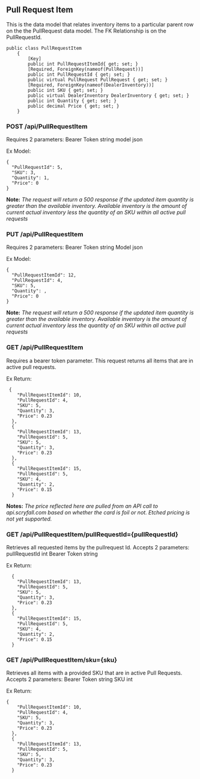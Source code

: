 ## Pull Request Item ##

This is the data model that relates inventory items to a particular parent row on the the PullRequest data model.  The FK Relationship is on the PullRequestId.
```
public class PullRequestItem
    {
        [Key]
        public int PullRequestItemId{ get; set; }
        [Required, ForeignKey(nameof(PullRequest))]
        public int PullRequestId { get; set; }
        public virtual PullRequest PullRequest { get; set; }
        [Required, ForeignKey(nameof(DealerInventory))]
        public int SKU { get; set; }
        public virtual DealerInventory DealerInventory { get; set; }
        public int Quantity { get; set; }
        public decimal Price { get; set; }
    }
```
### POST /api/PullRequestItem ###

Requires 2 parameters:
Bearer Token string
model json

Ex Model:
```
{
  "PullRequestId": 5,
  "SKU": 3,
  "Quantity": 1,
  "Price": 0
}
```

**Note:** *The request will return a 500 response if the updated item quantity is greater than the available inventory.*
          *Available inventory is the amount of current actual inventory less the quantity of an SKU within all active pull requests*

### PUT /api/PullRequestItem ###
Requires 2 parameters:
Bearer Token string
Model json

Ex Model:
```
{
  "PullRequestItemId": 12,
  "PullRequestId": 4,
  "SKU": 5,
  "Quantity": ,
  "Price": 0
}
```
**Note:** *The request will return a 500 response if the updated item quantity is greater than the available inventory.*
          *Available inventory is the amount of current actual inventory less the quantity of an SKU within all active pull requests*


### GET /api/PullRequestItem ###

Requires a bearer token parameter. This request returns all items that are in active pull requests.

Ex Return:
```
 {
    "PullRequestItemId": 10,
    "PullRequestId": 4,
    "SKU": 5,
    "Quantity": 3,
    "Price": 0.23
  },
  {
    "PullRequestItemId": 13,
    "PullRequestId": 5,
    "SKU": 5,
    "Quantity": 3,
    "Price": 0.23
  },
  {
    "PullRequestItemId": 15,
    "PullRequestId": 5,
    "SKU": 4,
    "Quantity": 2,
    "Price": 0.15
  }
```
**Notes:** *The price reflected here are pulled from an API call to api.scryfall.com based on whether the card is foil or not. Etched pricing is not yet supported.*

### GET /api/PullRequestItem/pullRequestId={pullRequestId} ###
Retrieves all requested items by the pullrequest Id.
Accepts 2 parameters:
pullRequestId int
Bearer Token string


Ex Return:
```
  {
    "PullRequestItemId": 13,
    "PullRequestId": 5,
    "SKU": 5,
    "Quantity": 3,
    "Price": 0.23
  },
  {
    "PullRequestItemId": 15,
    "PullRequestId": 5,
    "SKU": 4,
    "Quantity": 2,
    "Price": 0.15
  }
```


### GET /api/PullRequestItem/sku={sku} ###

Retrieves all items with a provided SKU that are in active Pull Requests.
Accepts 2 parameters:
Bearer Token string
SKU int

Ex Return: 
```
{
    "PullRequestItemId": 10,
    "PullRequestId": 4,
    "SKU": 5,
    "Quantity": 3,
    "Price": 0.23
  },
  {
    "PullRequestItemId": 13,
    "PullRequestId": 5,
    "SKU": 5,
    "Quantity": 3,
    "Price": 0.23
  }


```



